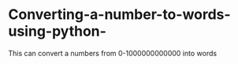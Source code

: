 # Converting-a-number-to-words-using-python-
This can convert a numbers from 0-1000000000000 into words
